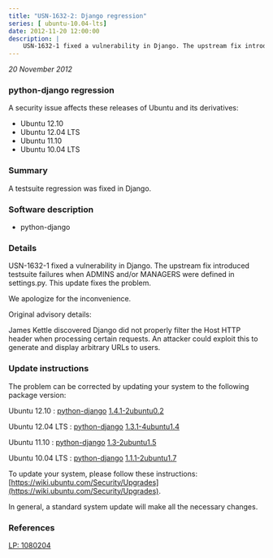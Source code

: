 ```yaml
---
title: "USN-1632-2: Django regression"
series: [ ubuntu-10.04-lts]
date: 2012-11-20 12:00:00
description: |
    USN-1632-1 fixed a vulnerability in Django. The upstream fix introduced testsuite failures when ADMINS and/or MANAGERS were defined in settings.py. This update fixes the problem.
--- 
```

 
 

*20 November 2012*

### python-django regression

A security issue affects these releases of Ubuntu and its derivatives:

* Ubuntu 12.10
* Ubuntu 12.04 LTS
* Ubuntu 11.10
* Ubuntu 10.04 LTS

### Summary

A testsuite regression was fixed in Django. 

### Software description

* python-django 

### Details

USN-1632-1 fixed a vulnerability in Django. The upstream fix introduced testsuite failures when ADMINS and/or MANAGERS were defined in settings.py. This update fixes the problem.

We apologize for the inconvenience.

Original advisory details:

 James Kettle discovered Django did not properly filter the Host HTTP header when processing certain requests. An attacker could exploit this to generate and display arbitrary URLs to users. 

### Update instructions

The problem can be corrected by updating your system to the following package version:

Ubuntu 12.10
 : [python-django](https://launchpad.net/ubuntu/+source/python-django) <span> [1.4.1-2ubuntu0.2](https://launchpad.net/ubuntu/+source/python-django/1.4.1-2ubuntu0.2) </span> 

Ubuntu 12.04 LTS
 : [python-django](https://launchpad.net/ubuntu/+source/python-django) <span> [1.3.1-4ubuntu1.4](https://launchpad.net/ubuntu/+source/python-django/1.3.1-4ubuntu1.4) </span> 

Ubuntu 11.10
 : [python-django](https://launchpad.net/ubuntu/+source/python-django) <span> [1.3-2ubuntu1.5](https://launchpad.net/ubuntu/+source/python-django/1.3-2ubuntu1.5) </span> 

Ubuntu 10.04 LTS
 : [python-django](https://launchpad.net/ubuntu/+source/python-django) <span> [1.1.1-2ubuntu1.7](https://launchpad.net/ubuntu/+source/python-django/1.1.1-2ubuntu1.7) </span> 

To update your system, please follow these instructions: [https://wiki.ubuntu.com/Security/Upgrades](https://wiki.ubuntu.com/Security/Upgrades).

In general, a standard system update will make all the necessary changes. 

### References

 
 [LP: 1080204](https://launchpad.net/bugs/1080204)
 

